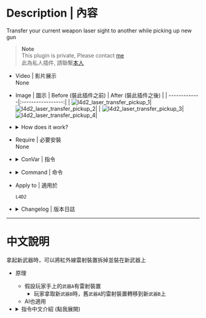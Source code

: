 # Description | 內容
Transfer your current weapon laser sight to another while picking up new gun

> __Note__ <br/>
This plugin is private, Please contact [me](https://github.com/fbef0102/Game-Private_Plugin#私人插件列表-private-plugins-list)<br/>
此為私人插件, 請聯繫[本人](https://github.com/fbef0102/Game-Private_Plugin#私人插件列表-private-plugins-list)

* Video | 影片展示
<br/>None

* Image | 圖示
	| Before (裝此插件之前) | After (裝此插件之後) |
	| -------------|:-----------------:|
	| ![l4d2_laser_transfer_pickup_1](image/l4d2_laser_transfer_pickup_1.gif)|![l4d2_laser_transfer_pickup_2](image/l4d2_laser_transfer_pickup_2.gif)|
	| ![l4d2_laser_transfer_pickup_3](image/l4d2_laser_transfer_pickup_3.gif)|![l4d2_laser_transfer_pickup_4](image/l4d2_laser_transfer_pickup_4.gif)|

* <details><summary>How does it work?</summary>

	* If player has the laser sight on primary ```weapon A```
		* When player picks up the new ```weapon B``` => the laser sight would be transferred from old ```weapon A``` to new ```weapon B```
	* Also apply to AI survivor bots
</details>

* Require | 必要安裝
<br/>None

* <details><summary>ConVar | 指令</summary>

	* cfg/sourcemod/l4d2_laser_transfer_pickup.cfg
		```php
		// 0=Plugin off, 1=Plugin on.
		l4d2_laser_transfer_pickup_enable "1"

		// Players with these flags have access to transfer laser sight while picking up new gun
		l4d2_laser_transfer_pickup_flags ""

		// If 1, also apply to ai survivor bots
		l4d2_laser_transfer_pickup_bot "1"
		```
</details>

* <details><summary>Command | 命令</summary>

	* **Remove laser sight**
		```php
		sm_removelaser
		```
</details>

* Apply to | 適用於
	```
	L4D2
	```

* <details><summary>Changelog | 版本日誌</summary>

	* v1.0 (2024-11-30)
		* Initial Release
</details>

- - - -
# 中文說明
拿起新武器時，可以將紅外線雷射裝置拆掉並裝在新武器上

* 原理
	* 假設玩家手上的```武器A```有雷射裝置
		* 玩家拿取新```武器B```時，舊```武器A```的雷射裝置轉移到新```武器B```上
	* AI也適用

* <details><summary>指令中文介紹 (點我展開)</summary>

	* cfg/sourcemod/l4d2_laser_transfer_pickup.cfg
		```php
		// 0=關閉插件, 1=啟動插件
		l4d2_laser_transfer_pickup_enable "1"

		// 擁有這些權限的玩家，可以將紅外線雷射裝置拆掉並裝在新武器上 (留白 = 任何人都能, -1: 無人)
		l4d2_laser_transfer_pickup_flags ""

		// 為1時，AI倖存者也適用
		l4d2_laser_transfer_pickup_bot "1"
		```
</details>